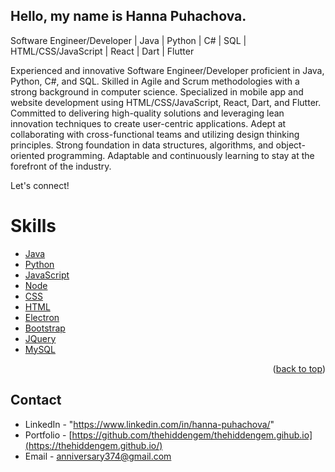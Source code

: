 
## Hello, my name is Hanna Puhachova. 

Software Engineer/Developer | Java | Python | C# | SQL | HTML/CSS/JavaScript | React | Dart | Flutter

Experienced and innovative Software Engineer/Developer proficient in Java, Python, C#, and SQL. Skilled in Agile and Scrum methodologies with a strong background in computer science. Specialized in mobile app and website development using HTML/CSS/JavaScript, React, Dart, and Flutter. Committed to delivering high-quality solutions and leveraging lean innovation techniques to create user-centric applications. Adept at collaborating with cross-functional teams and utilizing design thinking principles. Strong foundation in data structures, algorithms, and object-oriented programming. Adaptable and continuously learning to stay at the forefront of the industry.

Let's connect!

# Skills

* [Java](https://www.java.com/en/)
* [Python](https://www.python.org/)
* [JavaScript](https://www.javascript.com/)
* [Node](https://nodejs.org/en/)
* [CSS](https://www.w3.org/Style/CSS/Overview.en.html)
* [HTML](https://html.com/)
* [Electron](https://www.electronjs.org/)
* [Bootstrap](https://getbootstrap.com)
* [JQuery](https://jquery.com)
* [MySQL](https://www.mysql.com/)

<p align="right">(<a href="#top">back to top</a>)</p>
<!---
thehiddengem/thehiddengem.Hi! 👋 I'm Hanna, a Web and Desktop app Developer, Designer & Creator.
--->

## Contact
* LinkedIn - "https://www.linkedin.com/in/hanna-puhachova/"
* Portfolio - [https://github.com/thehiddengem/thehiddengem.gihub.io](https://thehiddengem.github.io/)
* Email - anniversary374@gmail.com

